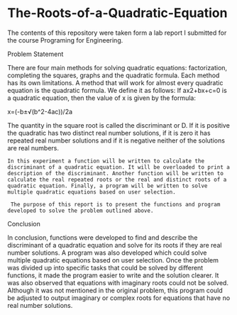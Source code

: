 # The-Roots-of-a-Quadratic-Equation
The contents of this repository were taken form a lab report I submitted for the course Programing for Engineering.

Problem Statement

There are four main methods for solving quadratic equations: factorization, completing the squares, graphs and the quadratic formula. Each method has its own limitations. A method that will work for almost every quadratic equation is the quadratic formula. We define it as follows: If ax2+bx+c=0 is a quadratic equation, then the value of x is given by the formula:

x=(-b±√(b^2-4ac))/2a

The quantity in the square root is called the discriminant or D. If it is positive the quadratic has two distinct real number solutions, if it is zero it has repeated real number solutions and if it is negative neither of the solutions are real numbers.

	In this experiment a function will be written to calculate the discriminant of a quadratic equation. It will be overloaded to print a description of the discriminant. Another function will be written to calculate the real repeated roots or the real and distinct roots of a quadratic equation. Finally, a program will be written to solve multiple quadratic equations based on user selection.
  
	 The purpose of this report is to present the functions and program developed to solve the problem outlined above. 

Conclusion

In conclusion, functions were developed to find and describe the discriminant of a quadratic equation and solve for its roots if they are real number solutions. A program was also developed which could solve multiple quadratic equations based on user selection. Once the problem was divided up into specific tasks that could be solved by different functions, it made the program easier to write and the solution clearer. It was also observed that equations with imaginary roots could not be solved. Although it was not mentioned in the original problem, this program could be adjusted to output imaginary or complex roots for equations that have no real number solutions.
